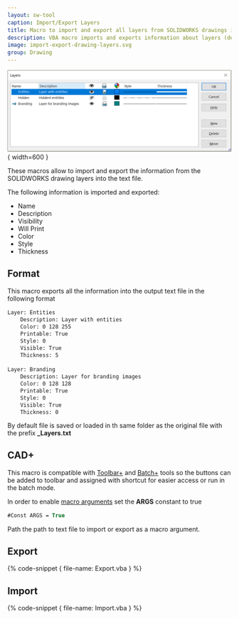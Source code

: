```yaml
---
layout: sw-tool
caption: Import/Export Layers
title: Macro to import and export all layers from SOLIDWORKS drawings into a text file
description: VBA macro imports and exports information about layers (description, color, style, thickness, visibility and will print) in the SOLIDWORKS drawings
image: import-export-drawing-layers.svg
group: Drawing
---
```

![Layers in SOLIDWORKS drawings](sw-layers.png){ width=600 }

These macros allow to import and export the information from the SOLIDWORKS drawing layers into the text file.

The following information is imported and exported:

* Name
* Description
* Visibility
* Will Print
* Color
* Style
* Thickness

## Format

This macro exports all the information into the output text file in the following format

~~~
Layer: Entities
    Description: Layer with entities
    Color: 0 128 255
    Printable: True
    Style: 0
    Visible: True
    Thickness: 5

Layer: Branding
    Description: Layer for branding images
    Color: 0 128 128
    Printable: True
    Style: 0
    Visible: True
    Thickness: 0
~~~

By default file is saved or loaded in th same folder as the original file with the prefix **_Layers.txt**

## CAD+

This macro is compatible with [Toolbar+](https://cadplus.xarial.com/toolbar/) and [Batch+](https://cadplus.xarial.com/batch/) tools so the buttons can be added to toolbar and assigned with shortcut for easier access or run in the batch mode.

In order to enable [macro arguments](https://cadplus.xarial.com/toolbar/configuration/arguments/) set the **ARGS** constant to true

~~~ vb
#Const ARGS = True
~~~

Path the path to text file to import or export as a macro argument.

## Export

{% code-snippet { file-name: Export.vba } %}

## Import

{% code-snippet { file-name: Import.vba } %}